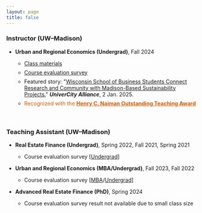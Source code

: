 ```yaml
---
layout: page
title: false
---
```


### Instructor (UW–Madison)

<ul>
  <li>
   <div style="margin-bottom: 1em;margin-top: 1em">
  <b>Urban and Regional Economics (Undergrad)</b>, Fall 2024
  </div>
  </li>
 
   <ul>
      <li>
        <div style="margin-bottom: 0.5em;margin-top: 0.5em;">
         <a href="https://heejin-yoon.github.io/teaching/RE420/">Class materials</a>  
        </div>
      </li>
      <li>
        <div style="margin-bottom: 0.5em;margin-top: 0.5em;">
         <a href="/assets/pdf/RE420_Fall24.pdf">Course evaluation survey</a>  
        </div>
      </li>
          <li>
        <div style="margin-bottom: 0.5em;margin-top: 0.5em;">
         Featured story: "<a href="https://business.wisc.edu/centers/graaskamp/news/wisconsin-school-of-business-students-connect-research-and-community-with-madison-based-sustainability-projects/">Wisconsin School of Business Students Connect Research and Community with Madison-Based Sustainability Projects.</a>" <b><i>UniverCity Alliance</i></b>, 2 Jan. 2025.
        </div>
      </li>
          <li>
        <div style="color:rgb(215,90,0);margin-bottom: 0.5em;margin-top: 0.5em;">
          Recognized with the  <a href="https://business.wisc.edu/centers/graaskamp/news/three-real-estate-faculty-and-teaching-staff-receive-distinguished-awards-from-the-wisconsin-school-of-business/" style="color:rgb(215,90,0);font-weight: 700">Henry C. Naiman Outstanding Teaching Award
           </a>
        </div>
      </li>
    </ul>
</ul>

<div style="margin-bottom: 1em;margin-top: 1em;">ㅤ</div>

### Teaching Assistant (UW&ndash;Madison)

<ul>
  <li>
   <div style="margin-bottom: 1em;margin-top: 1em">
  <b>Real Estate Finance (Undergrad)</b>, Spring 2022, Fall 2021, Spring 2021
  </div>
  </li>
 
   <ul>
      <li>
        <div style="margin-bottom: 1em;margin-top: 0.5em;">
         Course evaluation survey [<a href="/assets/pdf/RE410_Fall21.pdf">Undergrad</a>]
        </div>
      </li>
    </ul>
</ul>

<ul>
  <li>
   <div style="margin-bottom: 1em;margin-top: 1em">
  <b>Urban and Regional Economics (MBA/Undergrad)</b>, Fall 2023, Fall 2022
  </div>
  </li>
 
   <ul>
      <li>
        <div style="margin-bottom: 1em;margin-top: 0.5em;">
         Course evaluation survey [<a href="/assets/pdf/RE720_Fall23.pdf">MBA</a>/<a href="/assets/pdf/RE420_Fall23.pdf">Undergrad</a>]
        </div>
      </li>
    </ul>
</ul>

<ul>
  <li>
   <div style="margin-bottom: 1em;margin-top: 1em">
  <b>Advanced Real Estate Finance (PhD)</b>, Spring 2024
  </div>
  </li>
 
   <ul>
      <li>
        <div style="margin-bottom: 1em;margin-top: 0.5em;">
         Course evaluation survey result not available due to small class size
        </div>
      </li>
    </ul>
</ul>


<!--- ### Teaching Assistant (KAIST College of Business)
 
 - **Corporate Valuation (MBA)**, Fall 2019
--->

